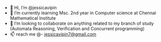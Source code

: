 - 👋 Hi, I’m @jessicavipin
- 🌱 I’m currently learning Msc. 2nd year in Computer science at Chennai Mathematical Institute
- 💞️ I’m looking to collaborate on anything related to my branch of study (Automata Reasoning, Verification and Concurrent programming)
- 📫 reach me @- jessicavipin7@gmail.com

<!---
jessicavipin/jessicavipin is a ✨ special ✨ repository because its `README.md` (this file) appears on your GitHub profile.
You can click the Preview link to take a look at your changes.
--->
